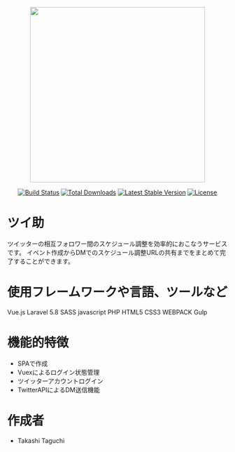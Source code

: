 <p align="center"><img src="https://res.cloudinary.com/dtfbvvkyp/image/upload/v1566331377/laravel-logolockup-cmyk-red.svg" width="400"></p>

<p align="center">
<a href="https://travis-ci.org/laravel/framework"><img src="https://travis-ci.org/laravel/framework.svg" alt="Build Status"></a>
<a href="https://packagist.org/packages/laravel/framework"><img src="https://poser.pugx.org/laravel/framework/d/total.svg" alt="Total Downloads"></a>
<a href="https://packagist.org/packages/laravel/framework"><img src="https://poser.pugx.org/laravel/framework/v/stable.svg" alt="Latest Stable Version"></a>
<a href="https://packagist.org/packages/laravel/framework"><img src="https://poser.pugx.org/laravel/framework/license.svg" alt="License"></a>
</p>

# ツイ助

ツイッターの相互フォロワー間のスケジュール調整を効率的におこなうサービスです。
イベント作成からDMでのスケジュール調整URLの共有までをまとめて完了することができます。

# 使用フレームワークや言語、ツールなど

Vue.js
Laravel 5.8
SASS
javascript
PHP
HTML5
CSS3
WEBPACK
Gulp
           
# 機能的特徴

* SPAで作成
* Vuexによるログイン状態管理
* ツイッターアカウントログイン
* TwitterAPIによるDM送信機能

# 作成者

* Takashi Taguchi
